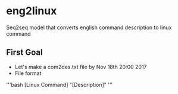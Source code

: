 # eng2linux
Seq2seq model that converts english command description to linux command


## First Goal ##
- Let's make a com2des.txt file by  Nov 18th 20:00 2017 
- File format 

'''bash
[Linux Command] "[Description]"
'''
